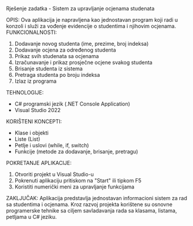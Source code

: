 Rješenje zadatka - Sistem za upravljanje ocjenama studenata

OPIS:
Ova aplikacija je napravljena kao jednostavan program koji radi u konzoli i služi za vođenje evidencije o studentima i njihovim ocjenama.
FUNKCIONALNOSTI:
1.	Dodavanje novog studenta (ime, prezime, broj indeksa)
2.	Dodavanje ocjena za određenog studenta
3.	Prikaz svih studenata sa ocjenama
4.	Izračunavanje i prikaz prosječne ocjene svakog studenta
5.	Brisanje studenta iz sistema
6.	Pretraga studenta po broju indeksa
7.	Izlaz iz programa

TEHNOLOGIJE:
-	C# programski jezik (.NET Console Application)
-	Visual Studio 2022

KORIŠTENI KONCEPTI:
-	Klase i objekti
-	Liste (List<Student>)
-	Petlje i uslovi (while, if, switch)
-	Funkcije (metode za dodavanje, brisanje, pretragu)

POKRETANJE APLIKACIJE:
1.	Otvoriti projekt u Visual Studio-u
2.	Pokrenuti aplikaciju pritiskom na "Start" ili tipkom F5
3.	Koristiti numerički meni za upravljanje funkcijama


ZAKLJUČAK:
Aplikacija predstavlja jednostavan informacioni sistem za rad sa studentima i ocjenama. Kroz razvoj projekta korištene su osnovne programerske tehnike sa ciljem savladavanja rada sa klasama, listama, petljama u C# jeziku.

